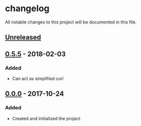 # changelog
All notable changes to this project will be documented in this file.

## [Unreleased]

## [0.5.5]  - 2018-02-03
### Added
- Can act as simplified curl

## [0.0.0]  - 2017-10-24
### Added
- Created and initialized the project

  [Unreleased]: https://github.com/codeofnode/product/compare/allrounder-v0...allrounder-dev
  [0.5.5]: https://www.npmjs.com/package/allrounder/v/0.5.5
  [0.0.0]: https://www.npmjs.com/package/allrounder/v/0.0.0
